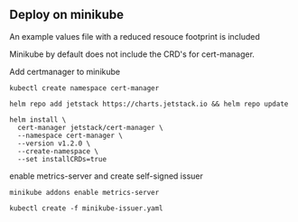## Deploy on minikube

An example values file with a reduced resouce footprint is included


Minikube by default does not include the CRD's for cert-manager. 

Add certmanager to minikube

`kubectl create namespace cert-manager`

`helm repo add jetstack https://charts.jetstack.io && helm repo update`

```
helm install \
  cert-manager jetstack/cert-manager \
  --namespace cert-manager \
  --version v1.2.0 \
  --create-namespace \
  --set installCRDs=true
```

enable metrics-server and create self-signed issuer

`minikube addons enable metrics-server`

`kubectl create -f minikube-issuer.yaml`
